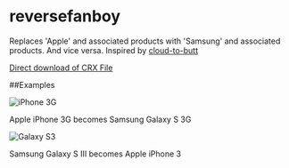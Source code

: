 # reversefanboy

Replaces 'Apple' and associated products with 'Samsung' and associated products. And vice versa. Inspired by [cloud-to-butt](https://github.com/panicsteve/cloud-to-butt)

[Direct download of CRX File](https://github.com/azarbayejani/reversefanboy/raw/master/reversefanboy.crx)

##Examples

![iPhone 3G](https://fbcdn-sphotos-c-a.akamaihd.net/hphotos-ak-xap1/t31.0-8/11083763_4617144986445_3895672617867782186_o.jpg)

Apple iPhone 3G becomes Samsung Galaxy S 3G

![Galaxy S3](https://fbcdn-sphotos-c-a.akamaihd.net/hphotos-ak-xap1/t31.0-8/11083763_4617144986445_3895672617867782186_o.jpg)

Samsung Galaxy S III becomes Apple iPhone 3
